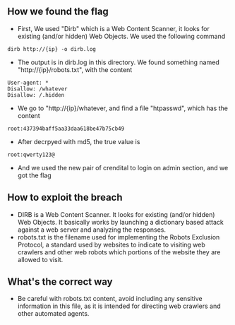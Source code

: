 ## How we found the flag
- First, We used "Dirb" which is a Web Content Scanner, it looks for existing (and/or hidden) Web Objects. We used the following command
```
dirb http://{ip} -o dirb.log
```

-  The output is in dirb.log in this directory. We found something named "http://{ip}/robots.txt", with the content
```
User-agent: *
Disallow: /whatever
Disallow: /.hidden
```

- We go to "http://{ip}/whatever, and find a file "htpasswd", which has the content 
```
root:437394baff5aa33daa618be47b75cb49
```

- After decrpyed with md5, the true value is 
```
root:qwerty123@
```

- And we used the new pair of crendital to login on admin section, and we got the flag



## How to exploit the breach
- DIRB is a Web Content Scanner. It looks for existing (and/or hidden) Web Objects. It basically works by launching a dictionary based attack against a web server and analyzing the responses.
- robots.txt is the filename used for implementing the Robots Exclusion Protocol, a standard used by websites to indicate to visiting web crawlers and other web robots which portions of the website they are allowed to visit. 

## What's the correct way
- Be careful with robots.txt content, avoid including any sensitive information in this file, as it is intended for directing web crawlers and other automated agents.